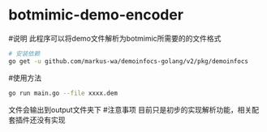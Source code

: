 # botmimic-demo-encoder
#说明
此程序可以将demo文件解析为botmimic所需要的的文件格式
```bash
# 安装依赖
go get -u github.com/markus-wa/demoinfocs-golang/v2/pkg/demoinfocs
```
#使用方法
```bash
go run main.go --file xxxx.dem
```
文件会输出到output文件夹下
#注意事项
目前只是初步的实现解析功能，相关配套插件还没有实现